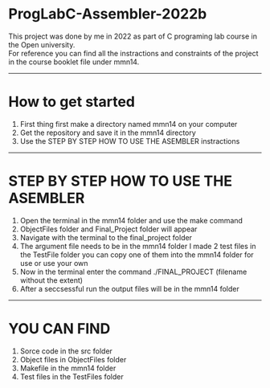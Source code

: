 # ProgLabC-Assembler-2022b

This project was done by me in 2022 as part of C programing lab course in the Open university.  
For reference you can find all the instractions and constraints of the project in the course booklet file under mmn14.

----------------------------------------------------------------

# How to get started
1. First thing first make a directory named mmn14 on your computer  
2. Get the repository and save it in the mmn14 directory  
3. Use the STEP BY STEP HOW TO USE THE ASEMBLER instractions  

----------------------------------------------------------------

# STEP BY STEP HOW TO USE THE ASEMBLER
1. Open the terminal in the mmn14 folder and use the make command  
2. ObjectFiles folder and Final_Project folder will appear  
3. Navigate with the terminal to the final_project folder  
4. The argument file needs to be in the mmn14 folder I made 2 test files in the TestFile folder you can copy one of them into the mmn14 folder for use or use your own
5. Now in the terminal enter the command ./FINAL_PROJECT (filename without the extent)  
6. After a seccsessful run the output files will be in the mmn14 folder  

-----------------------------------------------------------------

# YOU CAN FIND
1. Sorce code in the src folder  
2. Object files in ObjectFiles folder  
3. Makefile in the mmn14 folder  
4. Test files in the TestFiles folder  
